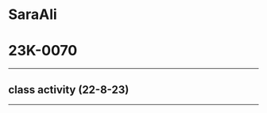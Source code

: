 # SaraAli
# 23K-0070
___________________________________________________
## class activity (22-8-23)
____________________________________________________
 
